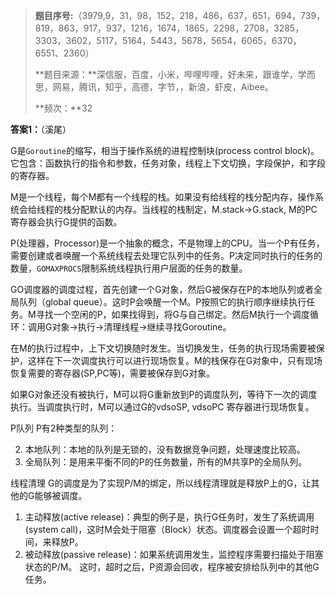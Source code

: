 >  **题目序号:**（3979,9，31，98，152，218，486，637，651，694，739，819，863，917，937，1216，1674，1865，2298，2708，3285，3303，3602，5117，5164，5443，5678，5654，6065，6370，6551、2360）
>
>  **题目来源：**深信服，百度，小米，哔哩哔哩，好未来，跟谁学，学而思，网易，腾讯，知乎，高德，字节，，新浪，虾皮，Aibee。
>
>  **频次：**32

**答案1：**（溪尾）

G是`Goroutine`的缩写，相当于操作系统的进程控制块(process control block)。它包含：函数执行的指令和参数，任务对象，线程上下文切换，字段保护，和字段的寄存器。

M是一个线程，每个M都有一个线程的栈。如果没有给线程的栈分配内存，操作系统会给线程的栈分配默认的内存。当线程的栈制定，M.stack->G.stack, M的PC寄存器会执行G提供的函数。

P(处理器，Processor)是一个抽象的概念，不是物理上的CPU。当一个P有任务，需要创建或者唤醒一个系统线程去处理它队列中的任务。P决定同时执行的任务的数量，`GOMAXPROCS`限制系统线程执行用户层面的任务的数量。

GO调度器的调度过程，首先创建一个G对象，然后G被保存在P的本地队列或者全局队列（global queue）。这时P会唤醒一个M。P按照它的执行顺序继续执行任务。M寻找一个空闲的P，如果找得到，将G与自己绑定。然后M执行一个调度循环：调用G对象->执行->清理线程->继续寻找Goroutine。

在M的执行过程中，上下文切换随时发生。当切换发生，任务的执行现场需要被保护，这样在下一次调度执行可以进行现场恢复。M的栈保存在G对象中，只有现场恢复需要的寄存器(SP,PC等)，需要被保存到G对象。

如果G对象还没有被执行，M可以将G重新放到P的调度队列，等待下一次的调度执行。当调度执行时，M可以通过G的vdsoSP, vdsoPC 寄存器进行现场恢复。

P队列 P有2种类型的队列：

2. 本地队列：本地的队列是无锁的，没有数据竞争问题，处理速度比较高。
2. 全局队列：是用来平衡不同的P的任务数量，所有的M共享P的全局队列。

线程清理 G的调度是为了实现P/M的绑定，所以线程清理就是释放P上的G，让其他的G能够被调度。

1. 主动释放(active release)：典型的例子是，执行G任务时，发生了系统调用(system call)，这时M会处于阻塞（Block）状态。调度器会设置一个超时时间，来释放P。
2. 被动释放(passive release)：如果系统调用发生，监控程序需要扫描处于阻塞状态的P/M。 这时，超时之后，P资源会回收，程序被安排给队列中的其他G任务。